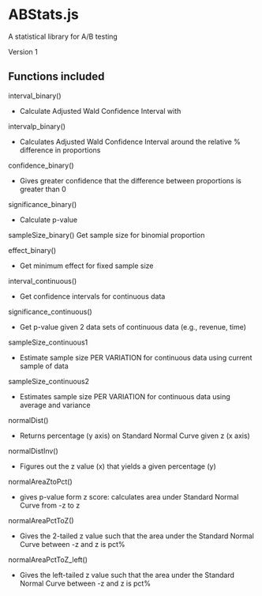 ABStats.js
==========

A statistical library for A/B testing

Version 1

Functions included
----------------------

interval_binary()
- Calculate Adjusted Wald Confidence Interval with 

intervalp_binary()
- Calculates Adjusted Wald Confidence Interval around the relative % difference in proportions

confidence_binary()
- Gives greater confidence that the difference between proportions is greater than 0

significance_binary()
- Calculate p-value

sampleSize_binary()
Get sample size for binomial proportion

effect_binary()
- Get minimum effect for fixed sample size

interval_continuous()
- Get confidence intervals for continuous data

significance_continuous()
- Get p-value given 2 data sets of continuous data (e.g., revenue, time)

sampleSize_continuous1
- Estimate sample size PER VARIATION for continuous data using current sample of data

sampleSize_continuous2
- Estimates sample size PER VARIATION for continuous data using average and variance

normalDist()
- Returns percentage (y axis) on Standard Normal Curve given z (x axis)

normalDistInv()
- Figures out the z value (x) that yields a given percentage (y)

normalAreaZtoPct()
- gives p-value form z score: calculates area under Standard Normal Curve from -z to z

normalAreaPctToZ()
- Gives the 2-tailed z value such that the area under the Standard Normal Curve between -z and z is pct%

normalAreaPctToZ_left()
- Gives the left-tailed z value such that the area under the Standard Normal Curve between -z and z is pct%
